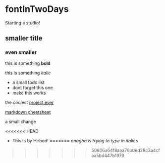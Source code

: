 # fontInTwoDays

Starting a studio!

## smaller title

### even smaller

this is something **bold**

this is something *italic*

* a small todo list
* dont forget this one
* make this works

the coolest [project ever](https://github.com/ESADTYPE-Amiens/fontInTwoDays)

[markdown cheetsheat](https://github.com/adam-p/markdown-here/wiki/Markdown-Cheatsheet)

a small change

<<<<<<< HEAD
* This is by Hirbod!
=======
*anagha is trying to type in italics*
>>>>>>> 50806a64f8aaa76b0ed29c3a4cfaa5bd447b1979
